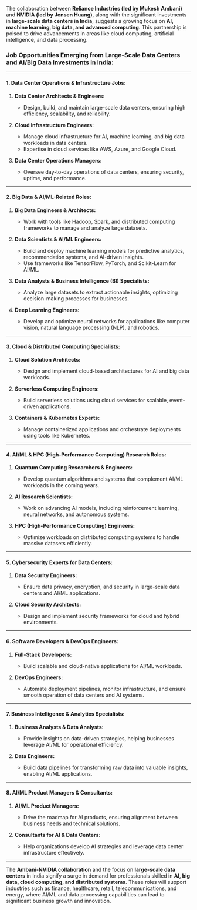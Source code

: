 The collaboration between **Reliance Industries (led by Mukesh Ambani)** and **NVIDIA (led by Jensen Huang)**, along with the significant investments in **large-scale data centers in India**, suggests a growing focus on **AI, machine learning, big data, and advanced computing**. This partnership is poised to drive advancements in areas like cloud computing, artificial intelligence, and data processing.

### **Job Opportunities Emerging from Large-Scale Data Centers and AI/Big Data Investments in India:**

---

#### **1. Data Center Operations & Infrastructure Jobs:**
1. **Data Center Architects & Engineers:**  
   - Design, build, and maintain large-scale data centers, ensuring high efficiency, scalability, and reliability.

2. **Cloud Infrastructure Engineers:**  
   - Manage cloud infrastructure for AI, machine learning, and big data workloads in data centers.
   - Expertise in cloud services like AWS, Azure, and Google Cloud.

3. **Data Center Operations Managers:**  
   - Oversee day-to-day operations of data centers, ensuring security, uptime, and performance.

---

#### **2. Big Data & AI/ML-Related Roles:**
1. **Big Data Engineers & Architects:**  
   - Work with tools like Hadoop, Spark, and distributed computing frameworks to manage and analyze large datasets.

2. **Data Scientists & AI/ML Engineers:**  
   - Build and deploy machine learning models for predictive analytics, recommendation systems, and AI-driven insights.
   - Use frameworks like TensorFlow, PyTorch, and Scikit-Learn for AI/ML.

3. **Data Analysts & Business Intelligence (BI) Specialists:**  
   - Analyze large datasets to extract actionable insights, optimizing decision-making processes for businesses.

4. **Deep Learning Engineers:**  
   - Develop and optimize neural networks for applications like computer vision, natural language processing (NLP), and robotics.

---

#### **3. Cloud & Distributed Computing Specialists:**
1. **Cloud Solution Architects:**  
   - Design and implement cloud-based architectures for AI and big data workloads.
   
2. **Serverless Computing Engineers:**  
   - Build serverless solutions using cloud services for scalable, event-driven applications.

3. **Containers & Kubernetes Experts:**  
   - Manage containerized applications and orchestrate deployments using tools like Kubernetes.

---

#### **4. AI/ML & HPC (High-Performance Computing) Research Roles:**
1. **Quantum Computing Researchers & Engineers:**  
   - Develop quantum algorithms and systems that complement AI/ML workloads in the coming years.
   
2. **AI Research Scientists:**  
   - Work on advancing AI models, including reinforcement learning, neural networks, and autonomous systems.
   
3. **HPC (High-Performance Computing) Engineers:**  
   - Optimize workloads on distributed computing systems to handle massive datasets efficiently.

---

#### **5. Cybersecurity Experts for Data Centers:**
1. **Data Security Engineers:**  
   - Ensure data privacy, encryption, and security in large-scale data centers and AI/ML applications.
   
2. **Cloud Security Architects:**  
   - Design and implement security frameworks for cloud and hybrid environments.

---

#### **6. Software Developers & DevOps Engineers:**
1. **Full-Stack Developers:**  
   - Build scalable and cloud-native applications for AI/ML workloads.

2. **DevOps Engineers:**  
   - Automate deployment pipelines, monitor infrastructure, and ensure smooth operation of data centers and AI systems.

---

#### **7. Business Intelligence & Analytics Specialists:**
1. **Business Analysts & Data Analysts:**  
   - Provide insights on data-driven strategies, helping businesses leverage AI/ML for operational efficiency.

2. **Data Engineers:**  
   - Build data pipelines for transforming raw data into valuable insights, enabling AI/ML applications.

---

#### **8. AI/ML Product Managers & Consultants:**
1. **AI/ML Product Managers:**  
   - Drive the roadmap for AI products, ensuring alignment between business needs and technical solutions.
   
2. **Consultants for AI & Data Centers:**  
   - Help organizations develop AI strategies and leverage data center infrastructure effectively.

---

The **Ambani-NVIDIA collaboration** and the focus on **large-scale data centers** in India signify a surge in demand for professionals skilled in **AI, big data, cloud computing, and distributed systems**. These roles will support industries such as finance, healthcare, retail, telecommunications, and energy, where AI/ML and data processing capabilities can lead to significant business growth and innovation.